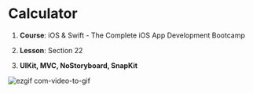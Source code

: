 # Calculator

1. **Course**: iOS & Swift - The Complete iOS App Development Bootcamp

2. **Lesson**: Section 22

3. **UIKit, MVC, NoStoryboard, SnapKit**

   
![ezgif com-video-to-gif](https://github.com/Kirilloao/Calculator/assets/106522858/f5ff6e9d-8717-47a6-b144-dce838616852)
